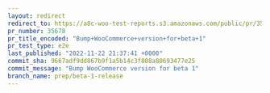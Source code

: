 ```yaml
---
layout: redirect
redirect_to: https://a8c-woo-test-reports.s3.amazonaws.com/public/pr/35678/e2e/index.html
pr_number: 35678
pr_title_encoded: "Bump+WooCommerce+version+for+beta+1"
pr_test_type: e2e
last_published: "2022-11-22 21:37:41 +0000"
commit_sha: 9667adf9dd867b9f1a5b14c3f808a80693477e25
commit_message: "Bump WooCommerce version for beta 1"
branch_name: prep/beta-1-release
---
```

